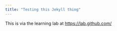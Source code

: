 ```yaml
---
title: "Testing this Jekyll thing"
---
```


This is via the learning lab at https://lab.github.com/
